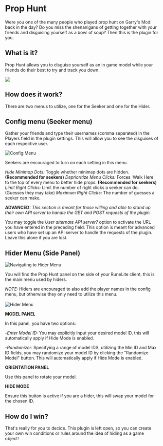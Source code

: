

# Prop Hunt

Were you one of the many people who played prop hunt on Garry's Mod back in the day?  Do you miss the shenanigans of getting together with your friends and disguising yourself  as a bowl of soup?  Then this is the plugin for you.

## What is it?

Prop Hunt allows you to disguise yourself as an in game model while your friends  do their best to try and track you down.

![](https://i.imgur.com/iVqgoYJ.png)

## How does it work?

There are two menus to utilize, one for the Seeker and one for the Hider.

## Config menu (Seeker menu)

Gather your friends and type their usernames  (comma separated)  in the Players field in the plugin settings. This will allow you to see the disguises of each respective user.

![Config Menu](https://imgur.com/Rsh6qEB.png)

Seekers are encouraged to turn on each setting in this menu.

*Hide Minimap Dots:* Toggle whether minimap dots are hidden. **(Recommended for seekers)**
*Deprioritize Menu Clicks:* Forces 'Walk Here' to the top of every menu to better hide props. **(Recommended for seekers)**
*Limit Right Clicks:* Limit the number of right clicks a seeker can do. (Guesses they may take)
*Maximum Right Clicks:* The number of guesses a seeker can make.

**ADVANCED:**
*This section is meant for those willing and able to stand up their own API server to handle the GET and POST requests of the plugin.*

You may toggle the *User alternate API server?* option to activate the URL you have entered in the preceding field. This option is meant for advanced users who have set up an API server to handle the requests of the plugin. Leave this alone if you are lost.

## Hider Menu (Side Panel)

![Navigating to Hider Menu](https://imgur.com/fPx6RH5.png)

You will find the Prop Hunt panel on the side of your RuneLite client, this is the main menu used by hiders. 

*NOTE:* Hiders are encouraged to also add the player names in the config menu, but otherwise they only need to utilize this menu.  
<br/>
![Hider Menu](https://imgur.com/Rrgi7Cl.png)

**MODEL PANEL**

In this panel, you have two options:

-*Enter Model ID:* You may explicitly input your desired model ID, this will automatically apply if Hide Mode is enabled.

-*Randomizer:* Specifying a range of model IDS, utilizing the Min ID and Max ID fields, you may randomize your model ID by clicking the "Randomize Model" button. This will automatically apply if Hide Mode is enabled.

**ORIENTATION PANEL**

Use this panel to rotate your model.

**HIDE MODE**

Ensure this button is active if you are a hider, this will swap your model for the chosen ID.

## How do I win?

That's really for you to decide.  This plugin is left open,  so you can create your own win conditions  or rules around the idea of hiding as a game object!
